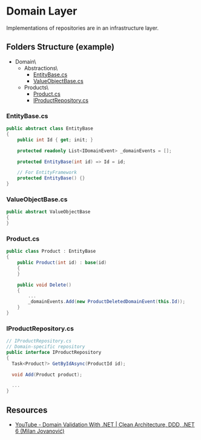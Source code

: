 # Domain Layer
Implementations of repositories are in an infrastructure layer.
## Folders Structure (example)
* Domain\
  * Abstractions\
    * [EntityBase.cs](#entitybasecs)
    * [ValueObjectBase.cs](#valueobjectBasecs)
  * Products\
    * [Product.cs](#productcs)
    * [IProductRepository.cs](#iproductrepositorycs)

### EntityBase.cs
```csharp
public abstract class EntityBase
{
    public int Id { get; init; }

    protected readonly List<IDomainEvent> _domainEvents = [];

    protected EntityBase(int id) => Id = id;

    // For EntityFramework
    protected EntityBase() {}
}
```

### ValueObjectBase.cs
```csharp
public abstract ValueObjectBase
{
}
```

### Product.cs
```csharp
public class Product : EntityBase
{
    public Product(int id) : base(id)
    {
    }

    public void Delete()
    {
        ...
        _domainEvents.Add(new ProductDeletedDomainEvent(this.Id));
    }
}
```

### IProductRepository.cs
```csharp
// IProductRepository.cs
// Domain-specific repository
public interface IProductRepository
{
  Task<Product?> GetByIdAsync(ProductId id);

  void Add(Product product);

  ...
}
```

## Resources
* [YouTube - Domain Validation With .NET | Clean Architecture, DDD, .NET 6 (Milan Jovanović)](https://www.youtube.com/watch?v=KgfzM0QWHrQ)
